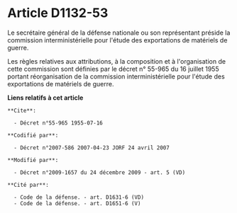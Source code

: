 # Article D1132-53

Le secrétaire général de la défense nationale ou son représentant préside la commission interministérielle pour l'étude des
exportations de matériels de guerre.

Les règles relatives aux attributions, à la composition et à l'organisation de cette commission sont définies par le décret
n° 55-965 du 16 juillet 1955 portant réorganisation de la commission interministérielle pour l'étude des exportations de
matériels de guerre.

**Liens relatifs à cet article**

	**Cite**:

	  - Décret n°55-965 1955-07-16

	**Codifié par**:

	  - Décret n°2007-586 2007-04-23 JORF 24 avril 2007

	**Modifié par**:

	  - Décret n°2009-1657 du 24 décembre 2009 - art. 5 (VD)

	**Cité par**:

	  - Code de la défense. - art. D1631-6 (VD)
	  - Code de la défense. - art. D1651-6 (V)
